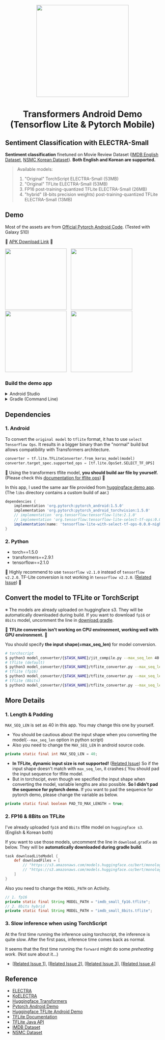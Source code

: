 <div align="center">
<p>
    <img width="300" src="https://user-images.githubusercontent.com/28896432/82730828-96652b80-9d3d-11ea-948c-9ebd44e48596.png">
</p>

<h1>Transformers Android Demo<br/ >(Tensorflow Lite &amp; Pytorch Mobile)</h1>

<!-- <div align="left">
Transformers for Android on-device infererence (Tensorflow Lite &amp; Pytorch Mobile)
</div> -->

</div>

## Sentiment Classification with ELECTRA-Small

**Sentiment classification** finetuned on Movie Review Dataset ([IMDB English Dataset](https://www.kaggle.com/lakshmi25npathi/imdb-dataset-of-50k-movie-reviews), [NSMC Korean Dataset](https://github.com/e9t/nsmc)). **Both English and Korean are supported.**

> Available models:
>
> 1. "Original" TorchScript ELECTRA-Small (53MB)
> 2. "Original" TFLite ELECTRA-Small (53MB)
> 3. FP16 post-training-quantized TFLite ELECTRA-Small (26MB)
> 4. "hybrid" (8-bits precision weights) post-training-quantized TFLite ELECTRA-Small (13MB)

## Demo

Most of the assets are from [Official Pytorch Android Code](https://github.com/pytorch/android-demo-app). (Tested with Galaxy S10)

📱 [APK Download Link](https://drive.google.com/open?id=1DvVSl5gC5pk_VEgvlLEp6sqBwx3wqlFB) 📱

<div float="left">
    <img width="200" style="margin-right: 10px" src="https://user-images.githubusercontent.com/28896432/82734749-f5379e80-9d57-11ea-9a2e-5c3f1fe654c7.jpg">
    <img width="200" style="margin-right: 10px" src="https://user-images.githubusercontent.com/28896432/82734750-f668cb80-9d57-11ea-92b0-3cbef929570b.jpg">
    <img width="200" style="margin-right: 10px" src="https://user-images.githubusercontent.com/28896432/82734752-f668cb80-9d57-11ea-9ced-ebbec7053d2e.jpg">
    <img width="200" style="margin-right: 10px"  src="https://user-images.githubusercontent.com/28896432/82739546-4f962680-9d7b-11ea-854d-6efc912a6e09.jpg">
</div>

### Build the demo app

<details><summary>Android Studio</summary>

#### Prerequisites

- If you don't have already, install [Android Studio](https://developer.android.com/studio/index.html), following the instructions on the website.
- Android Studio 3.2 or later.
- Install Android SDK and Android NDK using Android Studio UI.
- You need an Android device and Android development environment with minimum API 26.
- The `libs` directory contains a custom build of [TensorFlow Lite with TensorFlow ops built-in](https://www.tensorflow.org/lite/guide/ops_select), which is used by the app. It results in a bigger binary than the "normal" build but allows compatibility with ELECTRA-Small.

#### Building

- Open Android Studio, and from the Welcome screen, select `Open an existing Android Studio project`.
- From the Open File or Project window that appears, select the directory where you cloned this repo.
- You may also need to install various platforms and tools according to error messages.
- If it asks you to use Instant Run, click Proceed Without Instant Run.

#### Running

- You need to have an Android device plugged in with developer options enabled at this point. See [here](https://developer.android.com/studio/run/device) for more details on setting up developer devices.
- Click `Run` to run the demo app on your Android device.

</details>

<details><summary>Gradle (Command Line)</summary>

If [Android SDK](https://developer.android.com/studio/index.html#command-tools) and [Android NDK](https://developer.android.com/ndk/downloads) are already installed you can install this application to the connected android device with:

```
./gradlew installDebug
```

</details>

## Dependencies

### 1. Android

To convert the `original model` to `tflite` format, it has to use `select TensorFlow Ops`. It results in a bigger binary than the "normal" build but allows compatibility with Transformers architecture.

```python
converter = tf.lite.TFLiteConverter.from_keras_model(model)
converter.target_spec.supported_ops = [tf.lite.OpsSet.SELECT_TF_OPS]
```

🚨 Using the transformers tflite model, **you should build aar file by yourself.** (Please check this [documentation for tflite ops](https://www.tensorflow.org/lite/guide/ops_select)) 🚨

In this app, I used the same aar file provided from [huggingface demo app](https://github.com/huggingface/tflite-android-transformers/tree/master/bert/libs). (The `libs` directory contains a custom build of aar.)

```gradle
dependencies {
    implementation 'org.pytorch:pytorch_android:1.5.0'
    implementation 'org.pytorch:pytorch_android_torchvision:1.5.0'
    // implementation 'org.tensorflow:tensorflow-lite:2.1.0'
    // implementation 'org.tensorflow:tensorflow-lite-select-tf-ops:0.0.0-nightly'
    implementation(name: 'tensorflow-lite-with-select-tf-ops-0.0.0-nightly', ext: 'aar')
}
```

### 2. Python

- torch==1.5.0
- transformers==2.9.1
- tensorflow==2.1.0

🚨 Highly recommend to use `tensorflow v2.1.0` instead of `tensorflow v2.2.0`. TF-Lite conversion is not working in `tensorflow v2.2.0`. ([Related Issue](https://github.com/huggingface/transformers/issues/3905)) 🚨

## Convert the model to TFLite or TorchScript

※ The models are already uploaded on huggingface s3. They will be automatically downloaded during build. If you want to download `fp16` or `8bits` model, uncomment the line in [download.gradle](./app/download.gradle).

🚨 **TFLite conversion isn't working on CPU environment, working well with GPU environment.** 🚨

You should specify **the input shape(=max_seq_len)** for model conversion.

```bash
# torchscript
$ python3 model_converter/{$TASK_NAME}/jit_compile.py --max_seq_len 40
# tflite (default)
$ python3 model_converter/{$TASK_NAME}/tflite_converter.py --max_seq_len 40
# tflite (fp16)
$ python3 model_converter/{$TASK_NAME}/tflite_converter.py --max_seq_len 40 --model fp16
# tflite (8bits)
$ python3 model_converter/{$TASK_NAME}/tflite_converter.py --max_seq_len 40 --model 8bits
```

## More Details

### 1. Length &amp; Padding

`MAX_SEQ_LEN` is set as 40 in this app. You may change this one by yourself.

- You should be cautious about the input shape when you converting the model(`--max_seq_len` option in python script)
- Also you need to change the `MAX_SEQ_LEN` in android source code.

```java
private static final int MAX_SEQ_LEN = 40;
```

- **In TFLite, dynamic input size is not supported!** ([Related Issue](https://github.com/tensorflow/tensorflow/issues/24607)) So if the input shape doesn't match with `max_seq_len`, it crashes:( You should pad the input sequence for tflite model.
- But in torchscipt, even though we specified the input shape when converting the model, variable lengths are also possible. **So I didn't pad the sequence for pytorch demo.** If you want to pad the sequence for pytorch demo, please change the variable as below.

```java
private static final boolean PAD_TO_MAX_LENGTH = true;
```

### 2. FP16 & 8Bits on TFLite

I've already uploaded `fp16` and `8bits` tflite model on `huggingface s3`. (English & Korean both)

If you want to use those models, uncomment the line in `download.gradle` as below. They will be **automatically downloaded during gradle build**.

```gradle
task downloadLiteModel {
    def downloadFiles = [
        // "https://s3.amazonaws.com/models.huggingface.co/bert/monologg/koelectra-small-finetuned-sentiment/nsmc_small_fp16.tflite" : "nsmc_small_fp16.tflite",
        // "https://s3.amazonaws.com/models.huggingface.co/bert/monologg/koelectra-small-finetuned-sentiment/nsmc_small_8bits.tflite": "nsmc_small_8bits.tflite",
    ]
}
```

Also you need to change the `MODEL_PATH` on Activity.

```java
// 1. fp16
private static final String MODEL_PATH = "imdb_small_fp16.tflite";
// 2. 8bits hybrid
private static final String MODEL_PATH = "imdb_small_8bits.tflite";
```

### 3. Slow inference when using TorchScript

At the first time running the inference using torchscript, the inference is quite slow. After the first pass, inference time comes back as normal.

It seems that the first time running the `forward` might do some _preheating work_. (Not sure about it...)

- [[Related Issue 1]](https://github.com/huggingface/transformers/issues/1477), [[Related Issue 2]](https://github.com/huggingface/transformers/issues/902), [[Related Issue 3]](https://discuss.pytorch.org/t/torchscript-model-inference-slow-in-python/68951), [[Related Issue 4]](https://quabr.com/60232846/too-slow-first-run-torchscript-model-and-its-implementation-in-flask)

## Reference

- [ELECTRA](https://github.com/google-research/electra)
- [KoELECTRA](https://github.com/monologg/KoELECTRA)
- [Huggingface Transformers](https://github.com/huggingface/transformers)
- [Pytorch Android Demo](https://github.com/pytorch/android-demo-app)
- [Huggingface TFLite Android Demo](https://github.com/huggingface/tflite-android-transformers)
- [TFLite Documentation](https://github.com/tensorflow/examples/tree/master/lite)
- [TFLite Java API](https://github.com/tensorflow/tensorflow/blob/master/tensorflow/lite/experimental/support/java/README.md)
- [IMDB Dataset](https://www.kaggle.com/lakshmi25npathi/imdb-dataset-of-50k-movie-reviews)
- [NSMC Dataset](https://github.com/e9t/nsmc)
